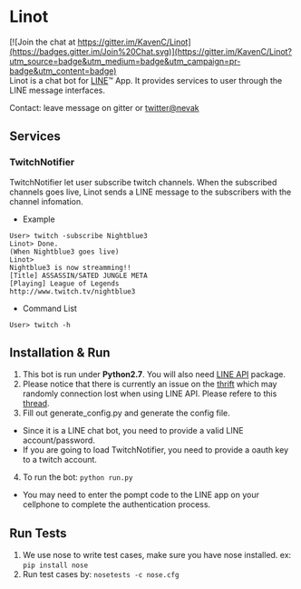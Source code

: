 # Linot
[![Join the chat at https://gitter.im/KavenC/Linot](https://badges.gitter.im/Join%20Chat.svg)](https://gitter.im/KavenC/Linot?utm_source=badge&utm_medium=badge&utm_campaign=pr-badge&utm_content=badge)<br>
Linot is a chat bot for [LINE](http://line.me/)&trade; App. It provides services to user through the LINE message interfaces.

Contact: leave message on gitter or [twitter@nevak](https://twitter.com/nevak)

## Services
###  TwitchNotifier
TwitchNotifier let user subscribe twitch channels. When the subscribed channels goes live, Linot sends a LINE message to the subscribers with the channel infomation.
* Example<br>
```
User> twitch -subscribe Nightblue3
Linot> Done.
(When Nightblue3 goes live)
Linot>
Nightblue3 is now streamming!!
[Title] ASSASSIN/SATED JUNGLE META
[Playing] League of Legends
http://www.twitch.tv/nightblue3
```
* Command List<br>
```
User> twitch -h
```

## Installation & Run
1. This bot is run under **Python2.7**. You will also need [LINE API](http://carpedm20.github.io/line/) package. 
2. Please notice that there is currently an issue on the [thrift](https://github.com/apache/thrift) which may randomly connection lost when using LINE API. Please refere to this [thread](https://github.com/carpedm20/LINE/issues/9).
3. Fill out generate_config.py and generate the config file.
  - Since it is a LINE chat bot, you need to provide a valid LINE account/password.
  - If you are going to load TwitchNotifier, you need to provide a oauth key to a twitch account.
4. To run the bot: `python run.py`
* You may need to enter the pompt code to the LINE app on your cellphone to complete the authentication process.

## Run Tests
1. We use nose to write test cases, make sure you have nose installed. ex: `pip install nose`
2. Run test cases by: `nosetests -c nose.cfg`
